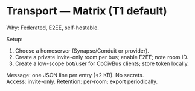 <!-- status: stub; target: 150+ words -->
<!-- status: stub; target: 150+ words -->
<!-- status: stub; target: 150+ words -->
# Transport — Matrix (T1 default)
Why: Federated, E2EE, self-hostable.

Setup:
1) Choose a homeserver (Synapse/Conduit or provider).  
2) Create a private invite-only room per bus; enable E2EE; note room ID.  
3) Create a low-scope bot/user for CoCivBus clients; store token locally.

Message: one JSON line per entry (<2 KB).  No secrets.  
Access: invite-only.  Retention: per-room; export periodically.



